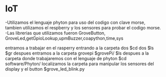 # IoT
-Utilizamos el lenguaje phyton para uso del codigo con clave morse, tambien utilizamos el respberry y 
los sensores para probar el codigo morse.
-Las librerias que utilizamos fueron GroveButton, GroveLed,getGpioLookup,upmBuzzer,coapython,time,sys

entramos a trabajar en el rasperry entrando a la carpeta dos 
$cd dos
$ls 
$gr
despues entramos a la carpeta grovepi
$grovePi/
$ls
despues a la carpeta donde trabajaremos con el lenguaje de phyton
$cd software/Phyton/
localizamos la carpeta para manipular los sensores del display y el button
$grove_led_blink.py

